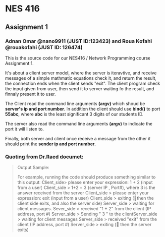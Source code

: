 # NES 416
## Assignment 1
### Adnan Omar @nano9911 (JUST ID:123423) and Roua Kofahi @rouakofahi (JUST ID: 126474)

This is the source code for our NES416 / Network Programming course Assignment 1.

It's about a client server model, where the server is iteravtive, and receive messages of
a simple mathmatic equations check it, and return the result, the connection ends when the client 
sends "exit". The client program check the input given from user, then send it to server waiting
fo the result, and finnaly present it to user.

The Client read the command line arguments **(argv)** which shoud be **server's ip and port number**.
In addition the client should use **bind()** to port **55abc**, where **abc** is the least
significant 3 digits of our students ID.

The server also read the command line arguments **(argv)** to indicate the port it will listen
to.

Finally, both server and client once receive a message from the other it should print
the **sender ip and port number**.


### Quoting from Dr.Raed documet:

> Output Sample:
> 
> For example, running the code should produce something similar to this output:
>   Client_side> please enter your expression:
>   1 + 2 (input from a user)
>   Client_side > 1+2 = 3 (server IP , Port#), where 3 is the answer received from the server
>   Client_side > please enter your expression:
>   exit (input from a user)
>   Client_side > exiting (then the client side exits, and also the server side)
>   Server_side > waiting for client messages.
>   Sever_side > received "1 + 2" from the client (IP address, port #)
>   Server_side > Sending " 3 " to the clientServer_side > waiting for client messages
>   Server_side > received "exit" from the client (IP address, port #)
>   Server_side > exiting ( then the server exits)

